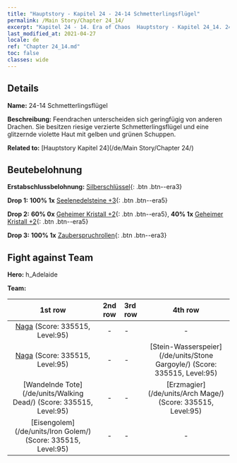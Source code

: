 ```yaml
---
title: "Hauptstory - Kapitel 24 - 24-14 Schmetterlingsflügel"
permalink: /Main Story/Chapter 24_14/
excerpt: "Kapitel 24 - 14. Era of Chaos  Hauptstory - Kapitel 24_14. 24-14 Schmetterlingsflügel"
last_modified_at: 2021-04-27
locale: de
ref: "Chapter 24_14.md"
toc: false
classes: wide
---
```


## Details

 **Name:** 24-14 Schmetterlingsflügel

 **Beschreibung:** Feendrachen unterscheiden sich geringfügig von anderen Drachen. Sie besitzen riesige verzierte Schmetterlingsflügel und eine glitzernde violette Haut mit gelben und grünen Schuppen.

 **Related to:** [Hauptstory Kapitel 24](/de/Main Story/Chapter 24/)

## Beutebelohnung

 **Erstabschlussbelohnung:** [Silberschlüssel](/ItemsDE/con_693/){: .btn .btn--era3}

 **Drop 1:** **100% 1x** [Seelenedelsteine +3](/ItemsDE/mat_86/){: .btn .btn--era5}

 **Drop 2:** **60% 0x** [Geheimer Kristall +2](/ItemsDE/mat_80/){: .btn .btn--era5}, **40% 1x** [Geheimer Kristall +2](/ItemsDE/mat_80/){: .btn .btn--era5}

 **Drop 3:** **100% 1x** [Zauberspruchrollen](/ItemsDE/con_694/){: .btn .btn--era3}


## Fight against Team
 **Hero:** h_Adelaide

 **Team:**


  | 1st row | 2nd row | 3rd row | 4th row |
  |:----:|:----:|:----|:----:|
  | [Naga](/de/units/Naga/) (Score: 335515, Level:95)  | - | - | - |
  | [Naga](/de/units/Naga/) (Score: 335515, Level:95)  | - | - | [Stein-Wasserspeier](/de/units/Stone Gargoyle/) (Score: 335515, Level:95)  |
  | [Wandelnde Tote](/de/units/Walking Dead/) (Score: 335515, Level:95)  | - | - | [Erzmagier](/de/units/Arch Mage/) (Score: 335515, Level:95)  |
  | [Eisengolem](/de/units/Iron Golem/) (Score: 335515, Level:95)  | - | - | - |


